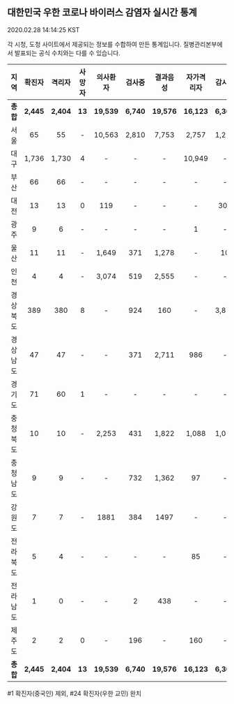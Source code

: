 
## 대한민국 우한 코로나 바이러스 감염자 실시간 통계
2020.02.28 14:14:25 KST

각 시청, 도청 사이트에서 제공되는 정보를 수합하여 만든 통계입니다.
질병관리본부에서 발표되는 공식 수치와는 다를 수 있습니다.


        
|  지역  | 확진자 |  격리자  |  사망자  |  의사환자  |  검사중  |  결과음성  |  자가격리자  |  감시중  |  감시해제  |  완치  |
|:------:|:------:|:--------:|:--------:|:----------:|:--------:|:----------------:|:------------:|:--------:|:----------:|:--:|
|**총합**|**2,445**|**2,404**|**13**|**19,539**|**6,740**|**19,576**|**16,123**|**6,360**|**2,800**|**27**|
|서울|65|55|-|10,563|2,810|7,753|2,757|1,211|1,127|10|
|대구|1,736|1,730|4 |-|-|-|10,949|-|-|2 |
|부산|66|66|-|-|-|-|-|-|-|-|
|대전|13|13|0|119|-|-|-|303|1426|-|
|광주|9|6|-|-|-|-|1|-|-|2|
|울산|11|11|-|1,649|371|1,278|-|10|18|-|
|인천|4|4|-|3,074|519|2,555|-|-|-|-|
|경상북도|389|380|8|-|924|160|-|3,818|151|1|
|경상남도|47|47|-|-|371|2,711|986|-|-|-|
|경기도|71|60|1|-|-|-|-|-|-|10|
|충청북도|10|10|-|2,253|431|1,822|1,088|1,018|70|-|
|충청남도|9|9|-|-|732|1,362|97|-|-|-|
|강원도|7|7|-|1881|384|1497|-|-|-|-|
|전라북도|5|4|-|-|-|-|85|-|-|1|
|전라남도|1|0|-|-|2|438|-|-|1|1|
|제주도|2|2|0|-|196|-|160|-|7|-|
|**총합**|**2,445**|**2,404**|**13**|**19,539**|**6,740**|**19,576**|**16,123**|**6,360**|**2,800**|**27**|

        

#1 확진자(중국인) 제외, #24 확진자(우한 교민) 완치
